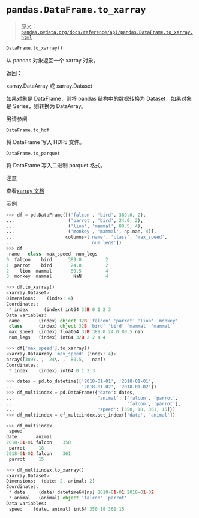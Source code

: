 # `pandas.DataFrame.to_xarray`

> 原文：[`pandas.pydata.org/docs/reference/api/pandas.DataFrame.to_xarray.html`](https://pandas.pydata.org/docs/reference/api/pandas.DataFrame.to_xarray.html)

```py
DataFrame.to_xarray()
```

从 pandas 对象返回一个 xarray 对象。

返回：

xarray.DataArray 或 xarray.Dataset

如果对象是 DataFrame，则将 pandas 结构中的数据转换为 Dataset，如果对象是 Series，则转换为 DataArray。

另请参阅

`DataFrame.to_hdf`

将 DataFrame 写入 HDF5 文件。

`DataFrame.to_parquet`

将 DataFrame 写入二进制 parquet 格式。

注意

查看[xarray 文档](https://xarray.pydata.org/en/stable/)

示例

```py
>>> df = pd.DataFrame([('falcon', 'bird', 389.0, 2),
...                    ('parrot', 'bird', 24.0, 2),
...                    ('lion', 'mammal', 80.5, 4),
...                    ('monkey', 'mammal', np.nan, 4)],
...                   columns=['name', 'class', 'max_speed',
...                            'num_legs'])
>>> df
 name   class  max_speed  num_legs
0  falcon    bird      389.0         2
1  parrot    bird       24.0         2
2    lion  mammal       80.5         4
3  monkey  mammal        NaN         4 
```

```py
>>> df.to_xarray()  
<xarray.Dataset>
Dimensions:    (index: 4)
Coordinates:
 * index      (index) int64 32B 0 1 2 3
Data variables:
 name       (index) object 32B 'falcon' 'parrot' 'lion' 'monkey'
 class      (index) object 32B 'bird' 'bird' 'mammal' 'mammal'
 max_speed  (index) float64 32B 389.0 24.0 80.5 nan
 num_legs   (index) int64 32B 2 2 4 4 
```

```py
>>> df['max_speed'].to_xarray()  
<xarray.DataArray 'max_speed' (index: 4)>
array([389\. ,  24\. ,  80.5,   nan])
Coordinates:
 * index    (index) int64 0 1 2 3 
```

```py
>>> dates = pd.to_datetime(['2018-01-01', '2018-01-01',
...                         '2018-01-02', '2018-01-02'])
>>> df_multiindex = pd.DataFrame({'date': dates,
...                               'animal': ['falcon', 'parrot',
...                                          'falcon', 'parrot'],
...                               'speed': [350, 18, 361, 15]})
>>> df_multiindex = df_multiindex.set_index(['date', 'animal']) 
```

```py
>>> df_multiindex
 speed
date       animal
2018-01-01 falcon    350
 parrot     18
2018-01-02 falcon    361
 parrot     15 
```

```py
>>> df_multiindex.to_xarray()  
<xarray.Dataset>
Dimensions:  (date: 2, animal: 2)
Coordinates:
 * date     (date) datetime64[ns] 2018-01-01 2018-01-02
 * animal   (animal) object 'falcon' 'parrot'
Data variables:
 speed    (date, animal) int64 350 18 361 15 
```
